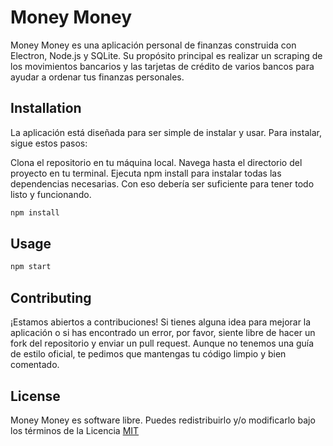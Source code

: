 # Money Money

Money Money es una aplicación personal de finanzas construida con Electron, Node.js y SQLite. Su propósito principal es realizar un scraping de los movimientos bancarios y las tarjetas de crédito de varios bancos para ayudar a ordenar tus finanzas personales.

## Installation

La aplicación está diseñada para ser simple de instalar y usar. Para instalar, sigue estos pasos:

Clona el repositorio en tu máquina local.
Navega hasta el directorio del proyecto en tu terminal.
Ejecuta npm install para instalar todas las dependencias necesarias.
Con eso debería ser suficiente para tener todo listo y funcionando.

```bash
npm install
```

## Usage

```bash
npm start
```

## Contributing

¡Estamos abiertos a contribuciones! Si tienes alguna idea para mejorar la aplicación o si has encontrado un error, por favor, siente libre de hacer un fork del repositorio y enviar un pull request. Aunque no tenemos una guía de estilo oficial, te pedimos que mantengas tu código limpio y bien comentado.

## License
Money Money es software libre. Puedes redistribuirlo y/o modificarlo bajo los términos de la Licencia [MIT](https://choosealicense.com/licenses/mit/)